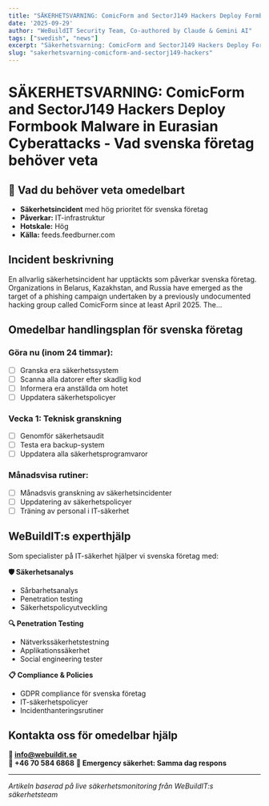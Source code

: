 ```yaml
---
title: "SÄKERHETSVARNING: ComicForm and SectorJ149 Hackers Deploy Formbook Malware in Eurasian Cyberattacks - Vad svenska företag behöver veta"
date: '2025-09-29'
author: "WeBuildIT Security Team, Co-authored by Claude & Gemini AI"
tags: ["swedish", "news"]
excerpt: "Säkerhetsvarning: ComicForm and SectorJ149 Hackers Deploy Formbook Malware in Eurasian Cyberattack... WeBuildITs expertanalys och handlingsplan."
slug: "sakerhetsvarning-comicform-and-sectorj149-hackers"
---
```

# SÄKERHETSVARNING: ComicForm and SectorJ149 Hackers Deploy Formbook Malware in Eurasian Cyberattacks - Vad svenska företag behöver veta

## 🚨 Vad du behöver veta omedelbart
- **Säkerhetsincident** med hög prioritet för svenska företag
- **Påverkar:** IT-infrastruktur
- **Hotskale:** Hög
- **Källa:** feeds.feedburner.com

## Incident beskrivning
En allvarlig säkerhetsincident har upptäckts som påverkar svenska företag. Organizations in Belarus, Kazakhstan, and Russia have emerged as the target of a phishing campaign undertaken by a previously undocumented hacking group called ComicForm since at least April 2025.
The...

## Omedelbar handlingsplan för svenska företag

### Göra nu (inom 24 timmar):
- [ ] Granska era säkerhetssystem
- [ ] Scanna alla datorer efter skadlig kod
- [ ] Informera era anställda om hotet
- [ ] Uppdatera säkerhetspolicyer

### Vecka 1: Teknisk granskning
- [ ] Genomför säkerhetsaudit
- [ ] Testa era backup-system
- [ ] Uppdatera alla säkerhetsprogramvaror

### Månadsvisa rutiner:
- [ ] Månadsvis granskning av säkerhetsincidenter
- [ ] Uppdatering av säkerhetspolicyer
- [ ] Träning av personal i IT-säkerhet

## WeBuildIT:s experthjälp

Som specialister på IT-säkerhet hjälper vi svenska företag med:

**🛡️ Säkerhetsanalys**
- Sårbarhetsanalys
- Penetration testing
- Säkerhetspolicyutveckling

**🔍 Penetration Testing**
- Nätverkssäkerhetstestning
- Applikationssäkerhet
- Social engineering tester

**📋 Compliance & Policies**
- GDPR compliance för svenska företag
- IT-säkerhetspolicyer
- Incidenthanteringsrutiner

## Kontakta oss för omedelbar hjälp

**📧 info@webuildit.se**  
**📱 +46 70 584 6868**
**💬 Emergency säkerhet: Samma dag respons**

---
*Artikeln baserad på live säkerhetsmonitoring från WeBuildIT:s säkerhetsteam*